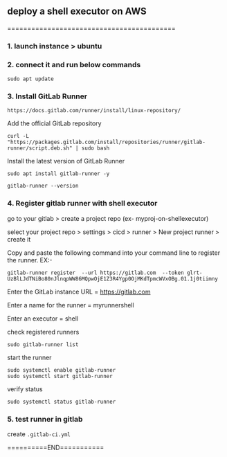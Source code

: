## deploy a shell executor on AWS
==========================================

### 1. launch instance > ubuntu
### 2. connect it and run below commands

 ```
 sudo apt update
 ```


### 3. Install GitLab Runner


`https://docs.gitlab.com/runner/install/linux-repository/`

Add the official GitLab repository

```
curl -L "https://packages.gitlab.com/install/repositories/runner/gitlab-runner/script.deb.sh" | sudo bash
```

Install the latest version of GitLab Runner

```
sudo apt install gitlab-runner -y
```

```
gitlab-runner --version
```

### 4. Register gitlab runner with shell executor

go to your gitlab > create a project repo (ex- myproj-on-shellexecutor)

select your project repo > settings > cicd > runner > New project runner > create it 

Copy and paste the following command into your command line to register the runner. EX:-

```
gitlab-runner register  --url https://gitlab.com  --token glrt-UzBlLJdTNiBo80nJlnqpWW86MQpwOjE1Z3R4Ygp0OjMKdTpmcWVxOBg.01.1j0tiimny
```

Enter the GitLab instance URL = https://gitlab.com

Enter a name for the runner = myrunnershell

Enter an executor = shell


check registered runners

```
sudo gitlab-runner list
```

start the runner

```
sudo systemctl enable gitlab-runner
sudo systemctl start gitlab-runner
```

verify status

```
sudo systemctl status gitlab-runner
```

### 5. test runner in gitlab

create `.gitlab-ci.yml`


==========END===========
